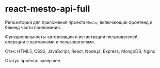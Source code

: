 # react-mesto-api-full
Репозиторий для приложения проекта `Mesto`, включающий фронтенд и бэкенд части приложения.

Функциональность: авторизации и регистрации пользователей, операции с карточками и пользователями.

Стэк: HTML5, CSS3, JavaScript, React, Node.js, Express, MongoDB, Nginx

Статус проекта: завершен.
